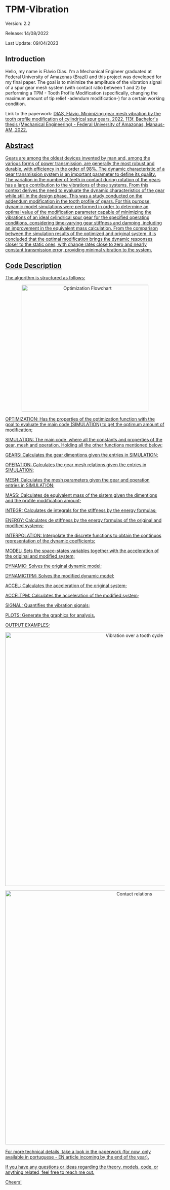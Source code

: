 # TPM-Vibration 
  Version: 2.2
  
  Release: 14/08/2022
  
  Last Update: 09/04/2023
   

## Introduction
  Hello, my name is Flávio Dias. I'm a Mechanical Engineer graduated at Federal University of Amazonas (Brazil) and this project was developed for my final paper. The goal is to minimize the amplitude of the vibration signal of a spur gear mesh system (with contact ratio between 1 and 2) by performing a TPM - Tooth Profile Modification (specifically, changing the maximum amount of tip relief -adendum modification-) for a certain working condition.
  
  Link to the paperwork: <a href= http://riu.ufam.edu.br/handle/prefix/6549 > DIAS, Flávio. Minimizing gear mesh vibration by the tooth profile modification of
cylindrical spur gears. 2022. 113f. Bachelor's thesis (Mechanical Engineering) - Federal University of Amazonas, Manaus-AM, 2022.

## Abstract
  Gears are among the oldest devices invented by man and, among the various forms of power transmission, are generally the most robust and durable, with efficiency in the order of 98%. The dynamic characteristic of a gear transmission system is an important parameter to define its quality. The variation in the number of teeth in contact during rotation of the gears has a large contribution to the vibrations of these systems. From this context derives the need to evaluate the dynamic characteristics of the gear while still in the design phase. This was a study conducted on the addendum modification in the tooth profile of gears. For this purpose, dynamic model simulations were performed in order to determine an optimal value of the modification parameter capable of minimizing the vibrations of an ideal cylindrical spur gear for the specified operating conditions, considering time-varying gear stiffness and damping, including an improvement in the equivalent mass calculation. From the comparison between the simulation results of the optimized and original system, it is concluded that the optimal modification brings the dynamic responses closer to the static ones, with change rates close to zero and nearly constant transmission error, providing minimal vibration to the system.
  
## Code Description  
  
  The algorithm is structured as follows:

   <p align="center">
    <img src="https://user-images.githubusercontent.com/44821460/229648230-598b24b0-9d1d-4a95-9a83-59e314eb715f.png" alt="Optimization Flowchart" width="400" />
  </p>
  
  OPTIMIZATION: Has the properties of the optimization function with the goal to evaluate the main code (SIMULATION) to get the optimum amount of modification;
  
  SIMULATION: The main code, where all the constants and properties of the gear, mesh and operation. Holding all the other functions mentioned below;
  
  GEARS: Calculates the gear dimentions given the entries in SIMULATION;
  
  OPERATION: Calculates the gear mesh relations given the entries in SIMULATION;
  
  MESH: Calculates the mesh parameters given the gear and operation entries in SIMULATION;
  
  MASS: Calculates de equivalent mass of the sistem given the dimentions and the profile modification amount;
  
  INTEGR: Calculates de integrals for the stiffness by the energy formulas;
  
  ENERGY: Calculates de stiffness by the energy formulas of the original and modified systems;
  
  INTERPOLATION: Interpolate the discrete functions to obtain the continuos representation of the dynamic coefficients;
  
  MODEL: Sets the space-states variables together with the acceleration of the original and modified system;
  
  DYNAMIC: Solves the original dynamic model;
  
  DYNAMICTPM: Solves the modified dynamic model;
  
  ACCEL: Calculates the acceleration of the original system;
  
  ACCELTPM: Calculates the acceleration of the modified system;
  
  SIGNAL: Quantifies the vibration signals;
  
  PLOTS: Generate the graphics for analysis.
  
  
  OUTPUT EXAMPLES:
  
  <p align="center">
  <img src="https://user-images.githubusercontent.com/44821460/230794069-064d7b4e-b72a-4928-a2f7-47bb70ca2b29.png" alt="Vibration over a tooth cycle" width="800" />
  </p>

  <p align="center">
  <img src="https://user-images.githubusercontent.com/44821460/230794334-d4810585-1a9b-4f79-8c62-2e1ce66c7869.png" alt="Contact relations" width="800" />
  </p>
  
  
  For more technical details, take a look in the paperwork (for now, only available in portuguese - EN article incoming by the end of the year).
  
  If you have any questions or ideas regarding the theory, models, code, or anything related, feel free to reach me out.
  
  Cheers!
